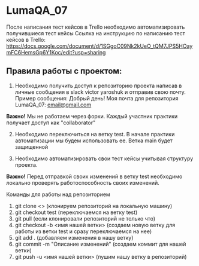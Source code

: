 # LumaQA_07

После написания тест кейсов в Trello необходимо автоматизировать получившиеся тест кейсы
Ссылка на инструкцию по написанию тест кейсов в Trello: https://docs.google.com/document/d/1SGgoC09Nk2kUeO_tQM7JPS5HOaymFC6HemsGp6Y1Koc/edit?usp=sharing

## Правила работы с проектом: 
1. Необходимо получить доступ к репозиторию проекта написав в личные сообщения в slack victor yaroshuk и отправив свою почту. 
Пример сообщения: 
Добрый день! Моя почта для репозитория LumaQA_07: email@gmail.com

**Важно!** 
Мы не работаем через форки. 
Каждый участник практики получает доступ как "collaborator" 

2. Необходимо переключиться на ветку test. В начале практики автоматизации мы будем использовать ее. Ветка main будет защищенной  

3. Необходимо автоматизировать свои тест кейсы учитывая структуру проекта. 

**Важно!**
Перед отправкой своих изменений в ветку test необходимо локально проверять работоспособность своих изменений. 

Команды для работы над репозиторием
1. git clone <> (клонируем репозиторий на локальную машину)
2. git checkout test (переключаемся на ветку test)
3. git pull (если клонировали репозиторий не только что)
4. git checkout -b <имя нашей ветки> (создаем новую ветку для работы из ветки test и сразу переключаемся на нее)
5. git add . (добавляем изменения в нашу ветку)
6. git commit -m "Описание изменений" (создаем коммит для нашей ветки)
7. git push -u <имя нашей ветки> (пушим нашу ветку в репозиторий)

